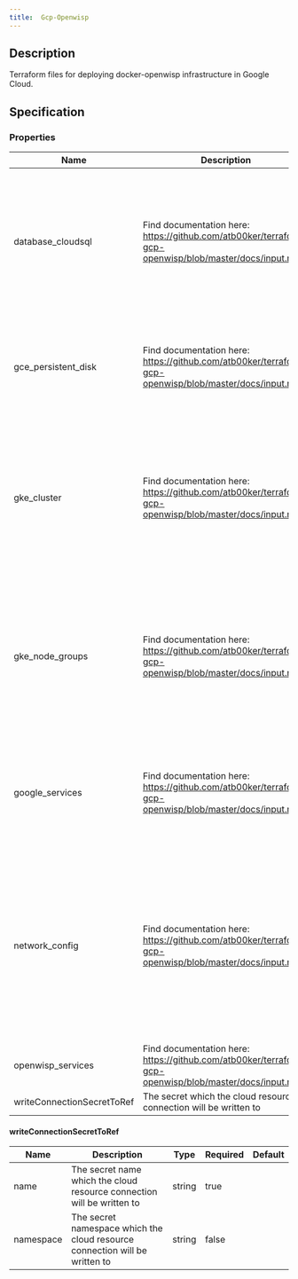 ```yaml
---
title:  Gcp-Openwisp
---
```


## Description

Terraform files for deploying docker-openwisp infrastructure in Google Cloud.

## Specification


### Properties

 Name | Description | Type | Required | Default 
 ------------ | ------------- | ------------- | ------------- | ------------- 
 database_cloudsql | Find documentation here: https://github.com/atb00ker/terraform-gcp-openwisp/blob/master/docs/input.md | object({\n    name              = string\n    tier              = string\n    require_ssl       = bool\n    availability_type = string\n    disk_size         = number\n    disk_type         = string\n    sslmode           = string\n    username          = string\n    password          = string\n    database          = string\n    auto_backup = object({\n      enabled    = bool\n      start_time = string\n    })\n    maintenance = object({\n      day   = number\n      hour  = number\n      track = string\n    })\n  }) | true |  
 gce_persistent_disk | Find documentation here: https://github.com/atb00ker/terraform-gcp-openwisp/blob/master/docs/input.md | object({\n    name = string\n    type = string\n    size = number\n    snapshots = object({\n      name             = string\n      hours_in_cycle   = string\n      start_time       = string\n      retention_days   = number\n      on_disk_deletion = string\n    })\n  }) | true |  
 gke_cluster | Find documentation here: https://github.com/atb00ker/terraform-gcp-openwisp/blob/master/docs/input.md | object({\n    cluster_name             = string\n    kubernetes_version       = string\n    logging_service          = string\n    monitoring_service       = string\n    master_ipv4_cidr_block   = string\n    regional                 = bool\n    enable_private_endpoint  = bool\n    daily_maintenance_window = string\n    authorized_networks = list(object({\n      display_name = string\n      cidr_block   = string\n    }))\n  }) | true |  
 gke_node_groups | Find documentation here: https://github.com/atb00ker/terraform-gcp-openwisp/blob/master/docs/input.md | list(object({\n    pool_name           = string\n    initial_node_count  = number\n    min_node_count      = number\n    max_node_count      = number\n    disk_size_gb        = number\n    auto_repair         = bool\n    auto_upgrade        = bool\n    is_preemptible      = bool\n    disk_type           = string\n    instance_image_type = string\n    oauth_scopes        = list(string)\n    machine_type        = string\n    enable_autoscaling  = bool\n  })) | true |  
 google_services | Find documentation here: https://github.com/atb00ker/terraform-gcp-openwisp/blob/master/docs/input.md | object({\n    service_account             = string\n    project_id                  = string\n    region                      = string\n    zone                        = string\n    common_resource_description = string\n    configure_gloud             = bool\n    disable_apis_on_destroy     = bool\n    use_cloud_sql               = bool\n    use_cloud_dns               = bool\n  }) | true |  
 network_config | Find documentation here: https://github.com/atb00ker/terraform-gcp-openwisp/blob/master/docs/input.md | object({\n    vpc_name                  = string\n    subnet_cidr               = string\n    pods_cidr_range           = string\n    services_cidr_range       = string\n    http_loadbalancer_ip_name = string\n    openvpn_ip_name           = string\n    freeradius_ip_name        = string\n    openwisp_dns_zone_name    = string\n    openwisp_dns_name         = string\n    openwisp_dns_records_ttl  = number\n    subnet_flowlogs = object({\n      enable   = bool\n      interval = string\n      sampling = number\n      metadata = string\n    })\n  }) | true |  
 openwisp_services | Find documentation here: https://github.com/atb00ker/terraform-gcp-openwisp/blob/master/docs/input.md | object({\n    use_openvpn    = bool\n    use_freeradius = bool\n    setup_database = bool\n    setup_fresh    = bool\n  }) | true |  
 writeConnectionSecretToRef | The secret which the cloud resource connection will be written to | [writeConnectionSecretToRef](#writeConnectionSecretToRef) | false |  


#### writeConnectionSecretToRef

 Name | Description | Type | Required | Default 
 ------------ | ------------- | ------------- | ------------- | ------------- 
 name | The secret name which the cloud resource connection will be written to | string | true |  
 namespace | The secret namespace which the cloud resource connection will be written to | string | false |  
